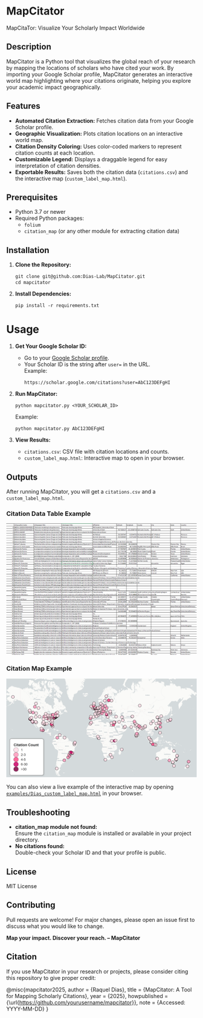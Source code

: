 # MapCitator
MapCitaTor: Visualize Your Scholarly Impact Worldwide

## Description
MapCitator is a Python tool that visualizes the global reach of your research by mapping the locations of scholars who have cited your work. By importing your Google Scholar profile, MapCitator generates an interactive world map highlighting where your citations originate, helping you explore your academic impact geographically.

## Features

- **Automated Citation Extraction:** Fetches citation data from your Google Scholar profile.
- **Geographic Visualization:** Plots citation locations on an interactive world map.
- **Citation Density Coloring:** Uses color-coded markers to represent citation counts at each location.
- **Customizable Legend:** Displays a draggable legend for easy interpretation of citation densities.
- **Exportable Results:** Saves both the citation data (`citations.csv`) and the interactive map (`custom_label_map.html`).

## Prerequisites

- Python 3.7 or newer
- Required Python packages:
  - `folium`
  - `citation_map` (or any other module for extracting citation data)

## Installation

1. **Clone the Repository:**
    ```
    git clone git@github.com:Dias-Lab/MapCitator.git
    cd mapcitator
    ```

2. **Install Dependencies:**
    ```
    pip install -r requirements.txt
    ```

# Usage

1. **Get Your Google Scholar ID:**
   - Go to your [Google Scholar profile](https://scholar.google.com).
   - Your Scholar ID is the string after `user=` in the URL.  
     Example:  
     ```
     https://scholar.google.com/citations?user=AbC123DEFgHI
     ```

2. **Run MapCitator:**
    ```
    python mapcitator.py <YOUR_SCHOLAR_ID>
    ```
    Example:
    ```
    python mapcitator.py AbC123DEFgHI
    ```

3. **View Results:**
   - `citations.csv`: CSV file with citation locations and counts.
   - `custom_label_map.html`: Interactive map to open in your browser.


## Outputs

After running MapCitator, you will get a `citations.csv` and a `custom_label_map.html`. 

### Citation Data Table Example

![Screenshot of citations.csv table](examples/citations_csv_screenshot.png)

### Citation Map Example

![Screenshot of interactive citation map](examples/citations_map_screenshot.png)

You can also view a live example of the interactive map by opening [`examples/Dias_custom_label_map.html`](examples/Dias_custom_label_map.html) in your browser.



## Troubleshooting

- **citation_map module not found:**  
  Ensure the `citation_map` module is installed or available in your project directory.
- **No citations found:**  
  Double-check your Scholar ID and that your profile is public.


## License

MIT License


## Contributing

Pull requests are welcome! For major changes, please open an issue first to discuss what you would like to change.


**Map your impact. Discover your reach. – MapCitator**

## Citation

If you use MapCitator in your research or projects, please consider citing this repository to give proper credit:

@misc{mapcitator2025,
author = {Raquel Dias},
title = {MapCitator: A Tool for Mapping Scholarly Citations},
year = {2025},
howpublished = {\url{https://github.com/yourusername/mapcitator}},
note = {Accessed: YYYY-MM-DD}
}
